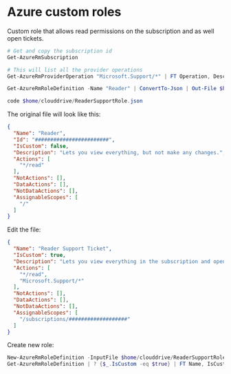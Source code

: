 # Azure custom roles

Custom role that allows read permissions on the subscription and as well open tickets.

```ps1
# Get and copy the subscription id
Get-AzureRmSubscription

# This will list all the provider operations
Get-AzureRmProviderOperation "Microsoft.Support/*" | FT Operation, Description -AutoSize

Get-AzureRmRoleDefinition -Name "Reader" | ConvertTo-Json | Out-File $home/clouddrive/ReaderSupportRole.json

code $home/clouddrive/ReaderSupportRole.json
```

The original file will look like this:

```json
{
  "Name": "Reader",
  "Id": "########################",
  "IsCustom": false,
  "Description": "Lets you view everything, but not make any changes.",
  "Actions": [
    "*/read"
  ],
  "NotActions": [],
  "DataActions": [],
  "NotDataActions": [],
  "AssignableScopes": [
    "/"
  ]
}
```

Edit the file:

```json
{
  "Name": "Reader Support Ticket",
  "IsCustom": true,
  "Description": "Lets you view everything in the subscription and open support tickets.",
  "Actions": [
    "*/read",
    "Microsoft.Support/*"
  ],
  "NotActions": [],
  "DataActions": [],
  "NotDataActions": [],
  "AssignableScopes": [
    "/subscriptions/###################"
  ]
}
```

Create new role:

```ps1
New-AzureRmRoleDefinition -InputFile $home/clouddrive/ReaderSupportRole.json
Get-AzureRmRoleDefinition | ? {$_.IsCustom -eq $true} | FT Name, IsCustom
```